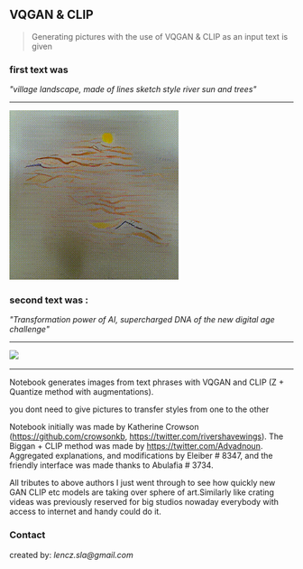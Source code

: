 ## VQGAN & CLIP
> Generating pictures with the use of
 VQGAN & CLIP as an input text is given

### first text was 
_"village landscape, made of lines sketch style river sun and trees"_

---

![](village_landscape.gif)

### second text was :
_"Transformation power of AI,  supercharged DNA of the new digital age challenge"_


---

![](power.gif)


---



Notebook generates images from text phrases with VQGAN and CLIP (Z + Quantize method with augmentations).

you dont need to give pictures to transfer styles from one to the other

Notebook initially was made by Katherine Crowson (https://github.com/crowsonkb, https://twitter.com/rivershavewings).
The Biggan + CLIP method was made by https://twitter.com/Advadnoun. Aggregated explanations, and modifications by Eleiber # 8347, and the friendly interface was made thanks to Abulafia # 3734.

All tributes to above authors I just went through to see how quickly new GAN CLIP etc models are taking over sphere of art.Similarly like crating videas was previously reserved for big studios nowaday everybody with access to internet and handy could do it.








### Contact
created by: _lencz.sla@gmail.com_

